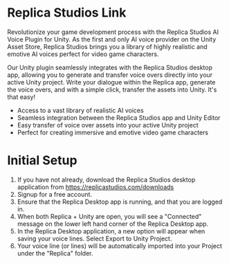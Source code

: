 # Replica Studios Link
Revolutionize your game development process with the Replica Studios AI Voice Plugin for Unity. As the first and only AI voice provider on the Unity Asset Store, Replica Studios brings you a library of highly realistic and emotive AI voices perfect for video game characters.

Our Unity plugin seamlessly integrates with the Replica Studios desktop app, allowing you to generate and transfer voice overs directly into your active Unity project. Write your dialogue within the Replica app, generate the voice overs, and with a simple click, transfer the assets into Unity. It's that easy!

- Access to a vast library of realistic AI voices
- Seamless integration between the Replica Studios app and Unity Editor
- Easy transfer of voice over assets into your active Unity project
- Perfect for creating immersive and emotive video game characters

# Initial Setup
1. If you have not already, download the Replica Studios desktop application from https://replicastudios.com/downloads
2. Signup for a free account.
3. Ensure that the Replica Desktop app is running, and that you are logged in.
4. When both Replica + Unity are open, you will see a "Connected" message on the lower left hand corner of the Replica Desktop app.
5. In the Replica Desktop application, a new option will appear when saving your voice lines. Select Export to Unity Project.
6. Your voice line (or lines) will be automatically imported into your Project under the "Replica" folder.